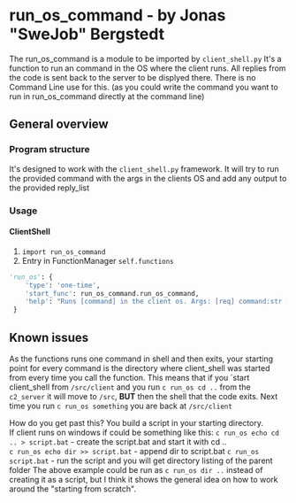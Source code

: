 # run_os_command - by Jonas "SweJob" Bergstedt

The run_os_command is a module to be imported by `client_shell.py`
It's a function to run an command in the OS where the client runs. 
All replies from the code is sent back to the server to be displyed there.
There is no Command Line use for this. 
(as you could write the command you want to run in run_os_command directly at the command line)

## General overview
### Program structure
It's designed to work with the `client_shell.py` framework.
It will try to run the provided command with the args in the clients OS
and add any output to the provided reply_list


### Usage

#### ClientShell
1. `import run_os_command`
2. Entry in FunctionManager `self.functions`  
```python
'run_os': {
    'type': 'one-time',
    'start_func': run_os_command.run_os_command,
    'help': "Runs [command] in the client os. Args: [req] command:str [opt] arguments:args"
 }
```
## Known issues
As the functions runs one command in shell and then exits, your starting point for every command is the directory where client_shell was started from every time you call the function.
This means that if you ´start client_shell from `/src/client` and you run `c run_os cd ..` from the `c2_server` it will move to `/src`, **BUT** then the shell that the code exits. Next time you run `c run_os something` you are back at `/src/client`

How do you get past this?
You build a script in your starting directory.  
If client runs on windows if could be something like this:
`c run_os echo cd .. > script.bat` - create the script.bat and start it with cd ..  
`c run_os echo dir >> script.bat` - append dir to script.bat
`c run_os script.bat` - run the script and you will get directory listing of the parent folder
The above example could be run as `c run_os dir ..` instead of creating it as a script, but I think it shows the general idea on how to work around the "starting from scratch".